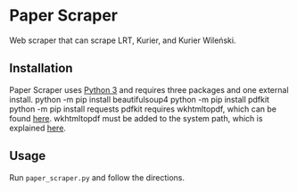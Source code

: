 # Paper Scraper

Web scraper that can scrape LRT, Kurier, and Kurier Wileński.

## Installation

Paper Scraper uses [Python 3](https://www.python.org/) and requires three packages and one external install.
    python -m pip install beautifulsoup4
    python -m pip install pdfkit
    python -m pip install requests
pdfkit requires wkhtmltopdf, which can be found [here](https://wkhtmltopdf.org/).
wkhtmltopdf must be added to the system path, which is explained [here](https://stackoverflow.com/a/48511113).

## Usage

Run `paper_scraper.py` and follow the directions.
